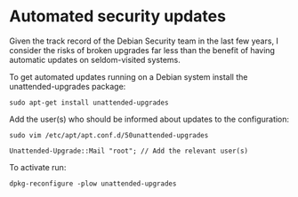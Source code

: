 # Automated security updates

Given the track record of the Debian Security team in the last few years, I consider the risks of broken upgrades far less than the benefit of having automatic updates on seldom-visited systems.

To get automated updates running on a Debian system install the unattended-upgrades package:

```
sudo apt-get install unattended-upgrades
```

Add the user(s) who should be informed about updates to the configuration:
```
sudo vim /etc/apt/apt.conf.d/50unattended-upgrades

Unattended-Upgrade::Mail "root"; // Add the relevant user(s)
``` 

To activate run:
```
dpkg-reconfigure -plow unattended-upgrades
```

